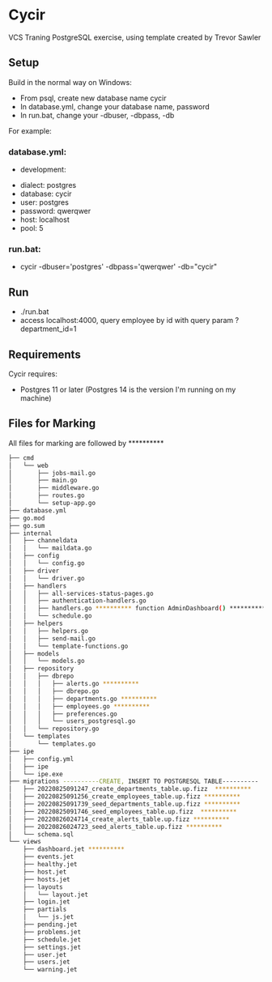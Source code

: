 # Cycir

VCS Traning PostgreSQL exercise, using template created by Trevor Sawler

## Setup

Build in the normal way on Windows:
- From psql, create new database name cycir
- In database.yml, change your database name, password
- In run.bat, change your -dbuser, -dbpass, -db

For example:

### database.yml:
- development:
+  dialect: postgres
+  database: cycir
+  user: postgres
+  password: qwerqwer
+  host: localhost
+  pool: 5

### run.bat:
+ cycir -dbuser='postgres' -dbpass='qwerqwer' -db="cycir"

## Run
- ./run.bat
- access localhost:4000, query employee by id with query param ?department_id=1

## Requirements

Cycir requires:
- Postgres 11 or later (Postgres 14 is the version I'm running on my machine)

## Files for Marking
All files for marking are followed by **********

```bash
├── cmd
│   └── web
│       ├── jobs-mail.go
│       ├── main.go
│       ├── middleware.go
│       ├── routes.go
│       └── setup-app.go
├── database.yml
├── go.mod
├── go.sum
├── internal
│   ├── channeldata
│   │   └── maildata.go
│   ├── config
│   │   └── config.go
│   ├── driver
│   │   └── driver.go
│   ├── handlers
│   │   ├── all-services-status-pages.go
│   │   ├── authentication-handlers.go
│   │   ├── handlers.go ********** function AdminDashboard() **********
│   │   └── schedule.go
│   ├── helpers
│   │   ├── helpers.go
│   │   ├── send-mail.go
│   │   └── template-functions.go
│   ├── models
│   │   └── models.go
│   ├── repository
│   │   ├── dbrepo
│   │   │   ├── alerts.go **********
│   │   │   ├── dbrepo.go
│   │   │   ├── departments.go **********
│   │   │   ├── employees.go **********
│   │   │   ├── preferences.go
│   │   │   └── users_postgresql.go
│   │   └── repository.go
│   └── templates
│       └── templates.go
├── ipe
│   ├── config.yml
│   ├── ipe
│   └── ipe.exe
├── migrations ----------CREATE, INSERT TO POSTGRESQL TABLE----------
│   ├── 20220825091247_create_departments_table.up.fizz  **********
│   ├── 20220825091256_create_employees_table.up.fizz ********** 
│   ├── 20220825091739_seed_departments_table.up.fizz **********
│   ├── 20220825091746_seed_employees_table.up.fizz  **********
│   ├── 20220826024714_create_alerts_table.up.fizz **********
│   ├── 20220826024723_seed_alerts_table.up.fizz **********
│   └── schema.sql
└── views
    ├── dashboard.jet **********
    ├── events.jet
    ├── healthy.jet
    ├── host.jet
    ├── hosts.jet
    ├── layouts
    │   └── layout.jet
    ├── login.jet
    ├── partials
    │   └── js.jet
    ├── pending.jet
    ├── problems.jet
    ├── schedule.jet
    ├── settings.jet
    ├── user.jet
    ├── users.jet
    └── warning.jet
```
